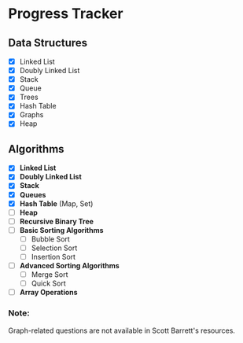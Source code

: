 # Progress Tracker

## Data Structures

- [x] Linked List
- [x] Doubly Linked List
- [x] Stack
- [x] Queue
- [x] Trees
- [x] Hash Table
- [x] Graphs
- [x] Heap

## Algorithms

- [x] **Linked List**
- [x] **Doubly Linked List**
- [x] **Stack**
- [x] **Queues**
- [x] **Hash Table** (Map, Set)
- [ ] **Heap**
- [ ] **Recursive Binary Tree**
- [ ] **Basic Sorting Algorithms**
  - [ ] Bubble Sort
  - [ ] Selection Sort
  - [ ] Insertion Sort
- [ ] **Advanced Sorting Algorithms**
  - [ ] Merge Sort
  - [ ] Quick Sort
- [ ] **Array Operations**

### Note:
Graph-related questions are not available in Scott Barrett's resources.
